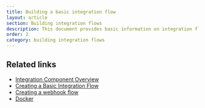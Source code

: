 ```yaml
---
title: Building a basic integration flow
layout: article
section: Building integration flows
description: This document provides basic information on integration flow and their parts.
order: 2
category: building integration flows
---
```


## Related links

- [Integration Component Overview](integration-component)
- [Creating a Basic Integration Flow](first-flow)
- [Creating a webhook flow](webhooks-flow)
- [Docker](https://www.docker.com/)

